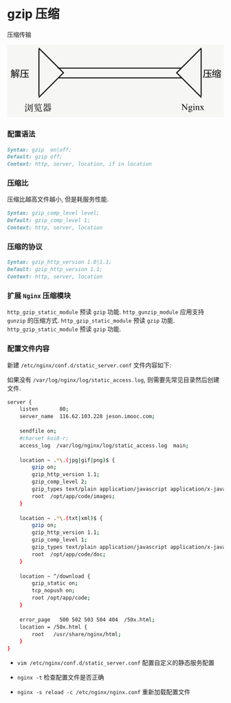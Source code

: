# gzip 压缩

压缩传输

![](./media/gzip.png)

### 配置语法

```md
Syntax: gzip  on|off;
Default: gzip off;
Context: http, server, location, if in location
```

### 压缩比

压缩比越高文件越小, 但是耗服务性能.

```md
Syntax: gzip_comp_level level;
Default: gzip_comp_level 1;
Context: http, server, location
```

### 压缩的协议

```md
Syntax: gzip_http_version 1.0|1.1;
Default: gzip_http_version 1.1;
Context: http, server, location
```

### 扩展 `Nginx` 压缩模块

`http_gzip_static_module` 预读 `gzip` 功能.
`http_gunzip_module` 应用支持 `gunzip` 的压缩方式.
`http_gzip_static_module` 预读 `gzip` 功能.
`http_gzip_static_module` 预读 `gzip` 功能.

### 配置文件内容

新建 `/etc/nginx/conf.d/static_server.conf` 文件内容如下:

如果没有 `/var/log/nginx/log/static_access.log`, 则需要先常见目录然后创建文件.

```bash
server {
    listen       80;
    server_name  116.62.103.228 jeson.imooc.com;

    sendfile on;
    #charset koi8-r;
    access_log  /var/log/nginx/log/static_access.log  main;

    location ~ .*\.(jpg|gif|png)$ {
        gzip on;
        gzip_http_version 1.1;
        gzip_comp_level 2;
        gzip_types text/plain application/javascript application/x-javascript text/css application/xml text/javascript application/x-httpd-php image/jpeg image/gif image/png;
        root  /opt/app/code/images;
    }

    location ~ .*\.(txt|xml)$ {
        gzip on;
        gzip_http_version 1.1;
        gzip_comp_level 1;
        gzip_types text/plain application/javascript application/x-javascript text/css application/xml text/javascript application/x-httpd-php image/jpeg image/gif image/png;
        root  /opt/app/code/doc;
    }

    location ~ ^/download {
        gzip_static on;
        tcp_nopush on;
        root /opt/app/code;
    }

    error_page   500 502 503 504 404  /50x.html;
    location = /50x.html {
        root   /usr/share/nginx/html;
    }
}
```

- `vim /etc/nginx/conf.d/static_server.conf` 配置自定义的静态服务配置

- `nginx -t` 检查配置文件是否正确

- `nginx -s reload -c /etc/nginx/nginx.conf` 重新加载配置文件